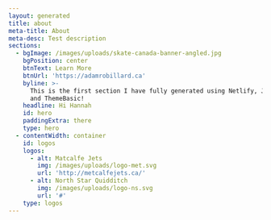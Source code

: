 ```yaml
---
layout: generated
title: about
meta-title: About
meta-desc: Test description
sections:
  - bgImage: /images/uploads/skate-canada-banner-angled.jpg
    bgPosition: center
    btnText: Learn More
    btnUrl: 'https://adamrobillard.ca'
    byline: >-
      This is the first section I have fully generated using Netlify, Jekyll,
      and ThemeBasic!
    headline: Hi Hannah
    id: hero
    paddingExtra: there
    type: hero
  - contentWidth: container
    id: logos
    logos:
      - alt: Matcalfe Jets
        img: /images/uploads/logo-met.svg
        url: 'http://metcalfejets.ca/'
      - alt: North Star Quidditch
        img: /images/uploads/logo-ns.svg
        url: '#'
    type: logos
---
```

